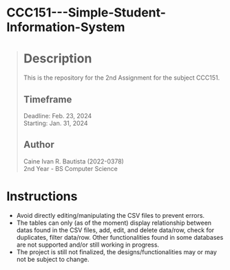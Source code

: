 # CCC151---Simple-Student-Information-System

> # Description
> This is the repository for the 2nd Assignment for the subject CCC151.
> 
> ## Timeframe
> Deadline: Feb. 23, 2024 <br>
> Starting: Jan. 31, 2024 
> 
> ## Author
> Caine Ivan R. Bautista (2022-0378) <br>
> 2nd Year - BS Computer Science 

# Instructions
- Avoid directly editing/manipulating the CSV files to prevent errors.
- The tables can only (as of the moment) display relationship between datas found in the CSV files, add, edit, and delete data/row, check for duplicates, filter data/row. Other functionalities found in some databases are not supported and/or still working in progress.
- The project is still not finalized, the designs/functionalities may or may not be subject to change.
